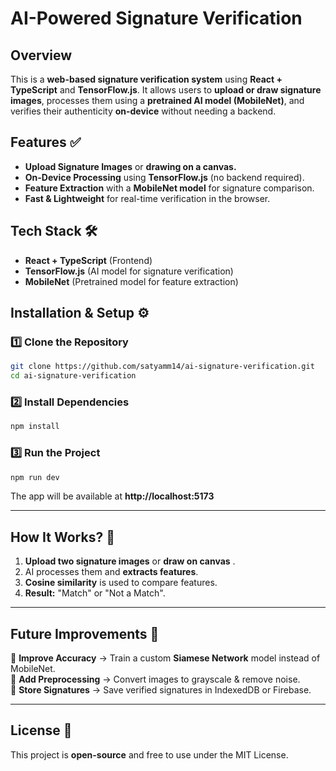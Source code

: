 # AI-Powered Signature Verification

## Overview

This is a **web-based signature verification system** using **React + TypeScript** and **TensorFlow.js**. It allows users to **upload or draw signature images**, processes them using a **pretrained AI model (MobileNet)**, and verifies their authenticity **on-device** without needing a backend.

## Features ✅

- **Upload Signature Images** or **drawing on a canvas.**
- **On-Device Processing** using **TensorFlow.js** (no backend required).
- **Feature Extraction** with a **MobileNet model** for signature comparison.
- **Fast & Lightweight** for real-time verification in the browser.

## Tech Stack 🛠️

- **React + TypeScript** (Frontend)
- **TensorFlow.js** (AI model for signature verification)
- **MobileNet** (Pretrained model for feature extraction)

## Installation & Setup ⚙️

### 1️⃣ Clone the Repository

```sh
git clone https://github.com/satyamm14/ai-signature-verification.git
cd ai-signature-verification
```

### 2️⃣ Install Dependencies

```sh
npm install
```

### 3️⃣ Run the Project

```sh
npm run dev
```

The app will be available at **http://localhost:5173**

---

## How It Works? 🤔

1. **Upload two signature images** or **draw on canvas** .
2. AI processes them and **extracts features**.
3. **Cosine similarity** is used to compare features.
4. **Result:**  "Match" or  "Not a Match".

---

## Future Improvements 🚀

🔹 **Improve Accuracy** → Train a custom **Siamese Network** model instead of MobileNet.  
🔹 **Add Preprocessing** → Convert images to grayscale & remove noise.  
🔹 **Store Signatures** → Save verified signatures in IndexedDB or Firebase.

---

## License 📜

This project is **open-source** and free to use under the MIT License.
